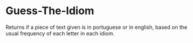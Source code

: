 # Guess-The-Idiom
Returns if a piece of text given is in portuguese or in english, based on the usual frequency of each letter in each idiom.
